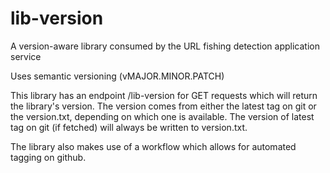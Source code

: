 # lib-version
A version-aware library consumed by the URL fishing detection application service

Uses semantic versioning (vMAJOR.MINOR.PATCH)

This library has an endpoint /lib-version for GET requests which will return the library's version. 
The version comes from either the latest tag on git or the version.txt, depending on which one is available.
The version of latest tag on git (if fetched) will always be written to version.txt.

The library also makes use of a workflow which allows for automated tagging on github.
